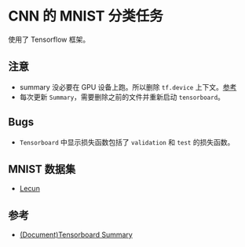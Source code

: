 # CNN 的 MNIST 分类任务
使用了 Tensorflow 框架。
## 注意
- summary 没必要在 GPU 设备上跑。所以删除 `tf.device` 上下文。[参考](https://stackoverflow.com/questions/45876021/tensorflow-summary-ops-can-assign-to-gpu)
- 每次更新 `Summary`，需要删除之前的文件并重新启动 `tensorboard`。
## Bugs
- `Tensorboard` 中显示损失函数包括了 `validation` 和 `test` 的损失函数。
## MNIST 数据集
- [Lecun](http://yann.lecun.com/exdb/mnist/)
## 参考
- [(Document)Tensorboard Summary](https://www.tensorflow.org/guide/summaries_and_tensorboard)
